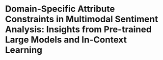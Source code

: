 # Domain-Specific Attribute Constraints in Multimodal Sentiment Analysis: Insights from Pre-trained Large Models and In-Context Learning
